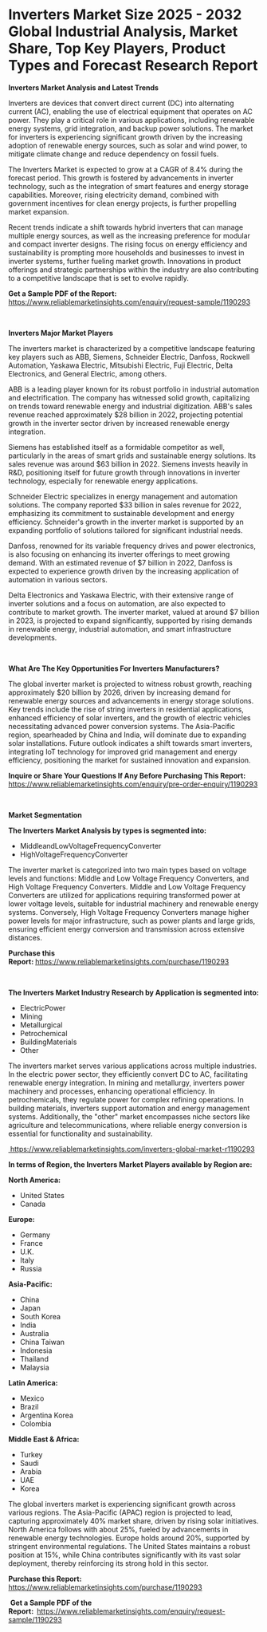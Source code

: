<p><h1>Inverters Market Size 2025 - 2032 Global Industrial Analysis, Market Share, Top Key Players, Product Types and Forecast Research Report</h1></p><p><strong>Inverters Market Analysis and Latest Trends</strong></p>
<p><p>Inverters are devices that convert direct current (DC) into alternating current (AC), enabling the use of electrical equipment that operates on AC power. They play a critical role in various applications, including renewable energy systems, grid integration, and backup power solutions. The market for inverters is experiencing significant growth driven by the increasing adoption of renewable energy sources, such as solar and wind power, to mitigate climate change and reduce dependency on fossil fuels.</p><p>The Inverters Market is expected to grow at a CAGR of 8.4% during the forecast period. This growth is fostered by advancements in inverter technology, such as the integration of smart features and energy storage capabilities. Moreover, rising electricity demand, combined with government incentives for clean energy projects, is further propelling market expansion. </p><p>Recent trends indicate a shift towards hybrid inverters that can manage multiple energy sources, as well as the increasing preference for modular and compact inverter designs. The rising focus on energy efficiency and sustainability is prompting more households and businesses to invest in inverter systems, further fueling market growth. Innovations in product offerings and strategic partnerships within the industry are also contributing to a competitive landscape that is set to evolve rapidly.</p></p>
<p><strong>Get a Sample PDF of the Report:&nbsp;</strong> <a href="https://www.reliablemarketinsights.com/enquiry/request-sample/1190293?utm_campaign=2639&utm_medium=2&utm_source=Github&utm_content=ia&utm_term=18042025&utm_id=inverters">https://www.reliablemarketinsights.com/enquiry/request-sample/1190293</a></p>
<p>&nbsp;</p>
<p><strong>Inverters Major Market Players</strong></p>
<p><p>The inverters market is characterized by a competitive landscape featuring key players such as ABB, Siemens, Schneider Electric, Danfoss, Rockwell Automation, Yaskawa Electric, Mitsubishi Electric, Fuji Electric, Delta Electronics, and General Electric, among others. </p><p>ABB is a leading player known for its robust portfolio in industrial automation and electrification. The company has witnessed solid growth, capitalizing on trends toward renewable energy and industrial digitization. ABB's sales revenue reached approximately $28 billion in 2022, projecting potential growth in the inverter sector driven by increased renewable energy integration.</p><p>Siemens has established itself as a formidable competitor as well, particularly in the areas of smart grids and sustainable energy solutions. Its sales revenue was around $63 billion in 2022. Siemens invests heavily in R&D, positioning itself for future growth through innovations in inverter technology, especially for renewable energy applications.</p><p>Schneider Electric specializes in energy management and automation solutions. The company reported $33 billion in sales revenue for 2022, emphasizing its commitment to sustainable development and energy efficiency. Schneider's growth in the inverter market is supported by an expanding portfolio of solutions tailored for significant industrial needs.</p><p>Danfoss, renowned for its variable frequency drives and power electronics, is also focusing on enhancing its inverter offerings to meet growing demand. With an estimated revenue of $7 billion in 2022, Danfoss is expected to experience growth driven by the increasing application of automation in various sectors.</p><p>Delta Electronics and Yaskawa Electric, with their extensive range of inverter solutions and a focus on automation, are also expected to contribute to market growth. The inverter market, valued at around $7 billion in 2023, is projected to expand significantly, supported by rising demands in renewable energy, industrial automation, and smart infrastructure developments.</p></p>
<p>&nbsp;</p>
<p><strong>What Are The Key Opportunities For Inverters Manufacturers?</strong></p>
<p><p>The global inverter market is projected to witness robust growth, reaching approximately $20 billion by 2026, driven by increasing demand for renewable energy sources and advancements in energy storage solutions. Key trends include the rise of string inverters in residential applications, enhanced efficiency of solar inverters, and the growth of electric vehicles necessitating advanced power conversion systems. The Asia-Pacific region, spearheaded by China and India, will dominate due to expanding solar installations. Future outlook indicates a shift towards smart inverters, integrating IoT technology for improved grid management and energy efficiency, positioning the market for sustained innovation and expansion.</p></p>
<p><strong>Inquire or Share Your Questions If Any Before Purchasing This Report:</strong> <a href="https://www.reliablemarketinsights.com/enquiry/pre-order-enquiry/1190293?utm_campaign=2639&utm_medium=2&utm_source=Github&utm_content=ia&utm_term=18042025&utm_id=inverters">https://www.reliablemarketinsights.com/enquiry/pre-order-enquiry/1190293</a></p>
<p>&nbsp;</p>
<p><strong>Market Segmentation</strong></p>
<p><strong>The Inverters Market Analysis by types is segmented into:</strong></p>
<p><ul><li>MiddleandLowVoltageFrequencyConverter</li><li>HighVoltageFrequencyConverter</li></ul></p>
<p><p>The inverter market is categorized into two main types based on voltage levels and functions: Middle and Low Voltage Frequency Converters, and High Voltage Frequency Converters. Middle and Low Voltage Frequency Converters are utilized for applications requiring transformed power at lower voltage levels, suitable for industrial machinery and renewable energy systems. Conversely, High Voltage Frequency Converters manage higher power levels for major infrastructure, such as power plants and large grids, ensuring efficient energy conversion and transmission across extensive distances.</p></p>
<p><strong>Purchase this Report:&nbsp;</strong><a href="https://www.reliablemarketinsights.com/purchase/1190293?utm_campaign=2639&utm_medium=2&utm_source=Github&utm_content=ia&utm_term=18042025&utm_id=inverters">https://www.reliablemarketinsights.com/purchase/1190293</a></p>
<p>&nbsp;</p>
<p><strong>The Inverters Market Industry Research by Application is segmented into:</strong></p>
<p><ul><li>ElectricPower</li><li>Mining</li><li>Metallurgical</li><li>Petrochemical</li><li>BuildingMaterials</li><li>Other</li></ul></p>
<p><p>The inverters market serves various applications across multiple industries. In the electric power sector, they efficiently convert DC to AC, facilitating renewable energy integration. In mining and metallurgy, inverters power machinery and processes, enhancing operational efficiency. In petrochemicals, they regulate power for complex refining operations. In building materials, inverters support automation and energy management systems. Additionally, the "other" market encompasses niche sectors like agriculture and telecommunications, where reliable energy conversion is essential for functionality and sustainability.</p></p>
<p><a href="https://www.reliablemarketinsights.com/inverters-global-market-r1190293?utm_campaign=2639&utm_medium=2&utm_source=Github&utm_content=ia&utm_term=18042025&utm_id=inverters">&nbsp;https://www.reliablemarketinsights.com/inverters-global-market-r1190293</a></p>
<p><strong>In terms of Region, the Inverters Market Players available by Region are:</strong></p>
<p>
    <p> <strong> North America: </strong>
        <ul>
            <li>United States</li>
            <li>Canada</li>
        </ul>
        </p> 
    <p> <strong> Europe: </strong>
        <ul>
            <li>Germany</li>
            <li>France</li>
            <li>U.K.</li>
            <li>Italy</li>
            <li>Russia</li>
        </ul>
        </p> 
    <p> <strong> Asia-Pacific: </strong>
        <ul>
            <li>China</li>
            <li>Japan</li>
            <li>South Korea</li>
            <li>India</li>
            <li>Australia</li>
            <li>China Taiwan</li>
            <li>Indonesia</li>
            <li>Thailand</li>
            <li>Malaysia</li>
        </ul>
        </p> 
    <p> <strong> Latin America: </strong>
        <ul>
            <li>Mexico</li>
            <li>Brazil</li>
            <li>Argentina Korea</li>
            <li>Colombia</li>
        </ul>
        </p> 
    <p> <strong> Middle East & Africa: </strong>
        <ul>
            <li>Turkey</li>
            <li>Saudi</li>
            <li>Arabia</li>
            <li>UAE</li>
            <li>Korea</li>
        </ul>
    </p>
    </p>
<p><p>The global inverters market is experiencing significant growth across various regions. The Asia-Pacific (APAC) region is projected to lead, capturing approximately 40% market share, driven by rising solar initiatives. North America follows with about 25%, fueled by advancements in renewable energy technologies. Europe holds around 20%, supported by stringent environmental regulations. The United States maintains a robust position at 15%, while China contributes significantly with its vast solar deployment, thereby reinforcing its strong hold in this sector.</p></p>
<p><strong>Purchase this Report: </strong><a href="https://www.reliablemarketinsights.com/purchase/1190293?utm_campaign=2639&utm_medium=2&utm_source=Github&utm_content=ia&utm_term=18042025&utm_id=inverters">https://www.reliablemarketinsights.com/purchase/1190293</a></p>
<p>&nbsp;<strong>Get a Sample PDF of the Report:&nbsp;&nbsp;</strong><a href="https://www.reliablemarketinsights.com/enquiry/request-sample/1190293?utm_campaign=2639&utm_medium=2&utm_source=Github&utm_content=ia&utm_term=18042025&utm_id=inverters">https://www.reliablemarketinsights.com/enquiry/request-sample/1190293</a></p>
<p><strong></strong></p>
<p><p></p><p></p><p></p></p>